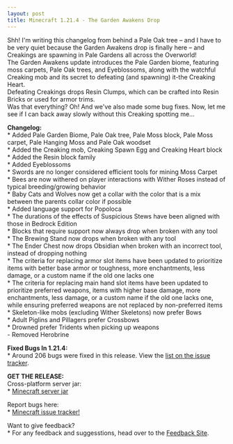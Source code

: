 ```yaml
---
layout: post
title: Minecraft 1.21.4 - The Garden Awakens Drop
---
```


Shh! I'm writing this changelog from behind a Pale Oak tree – and I have to be very quiet because the Garden Awakens drop is finally here – and Creakings are spawning in Pale Gardens all across the Overworld!<br>
The Garden Awakens update introduces the Pale Garden biome, featuring moss carpets, Pale Oak trees, and Eyeblossoms, along with the watchful Creaking mob and its secret to defeating (and spawning) it-the Creaking Heart.<br>
Defeating Creakings drops Resin Clumps, which can be crafted into Resin Bricks or used for armor trims.<br>
Was that everything? Oh! And we've also made some bug fixes. Now, let me see if I can back away slowly without this Creaking spotting me…<br>

**Changelog:**<br>
\* Added Pale Garden Biome, Pale Oak tree, Pale Moss block, Pale Moss carpet, Pale Hanging Moss and Pale Oak woodset<br>
\* Added the Creaking mob, Creaking Spawn Egg and Creaking Heart block<br>
\* Added the Resin block family<br>
\* Added Eyeblossoms<br>
\* Swords are no longer considered efficient tools for mining Moss Carpet<br>
\* Bees are now withered on player interactions with Wither Roses instead of typical breeding/growing behavior<br>
\* Baby Cats and Wolves now get a collar with the color that is a mix between the parents collar color if possible<br>
\* Added language support for Popoloca<br>
\* The durations of the effects of Suspicious Stews have been aligned with those in Bedrock Edition<br>
\* Blocks that require support now always drop when broken with any tool<br>
\* The Brewing Stand now drops when broken with any tool<br>
\* The Ender Chest now drops Obsidian when broken with an incorrect tool, instead of dropping nothing<br>
\* The criteria for replacing armor slot items have been updated to prioritize items with better base armor or toughness, more enchantments, less damage, or a custom name if the old one lacks one<br>
\* The criteria for replacing main hand slot items have been updated to prioritize preferred weapons, items with higher base damage, more enchantments, less damage, or a custom name if the old one lacks one, while ensuring preferred weapons are not replaced by non-preferred items<br>
\* Skeleton-like mobs (excluding Wither Skeletons) now prefer Bows<br> 
\* Adult Piglins and Pillagers prefer Crossbows<br>
\* Drowned prefer Tridents when picking up weapons<br>
\- Removed Herobrine<br>

**Fixed Bugs In 1.21.4:**<br>
\* Around 206 bugs were fixed in this release. View the [list on the issue tracker](https://bugs.mojang.com/issues/?filter=28778).<br>

**GET THE RELEASE:**<br>
Cross-platform server jar:<br>
\* [Minecraft server jar](https://piston-data.mojang.com/v1/objects/4707d00eb834b446575d89a61a11b5d548d8c001/server.jar)<br>

Report bugs here:<br>
\* [Minecraft issue tracker!](https://bugs.mojang.com/browse/MC)<br>

Want to give feedback?<br>
\* For any feedback and suggesstions, head over to the [Feedback Site](https://feedback.minecraft.net).
